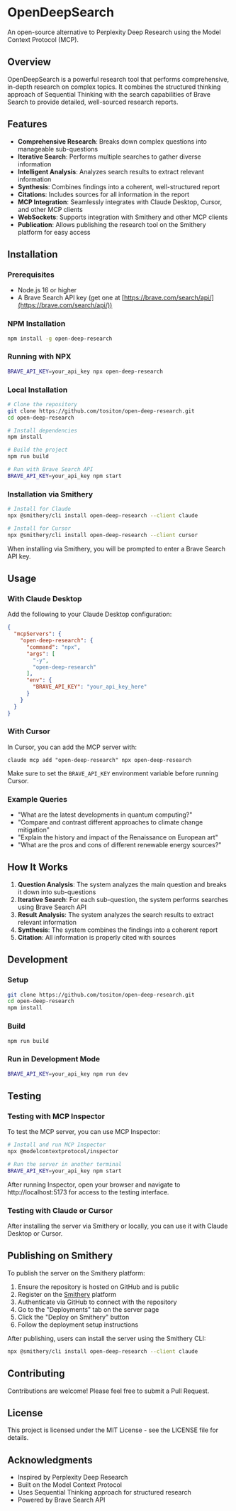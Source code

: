 # OpenDeepSearch

An open-source alternative to Perplexity Deep Research using the Model Context Protocol (MCP).

## Overview

OpenDeepSearch is a powerful research tool that performs comprehensive, in-depth research on complex topics. It combines the structured thinking approach of Sequential Thinking with the search capabilities of Brave Search to provide detailed, well-sourced research reports.

## Features

- **Comprehensive Research**: Breaks down complex questions into manageable sub-questions
- **Iterative Search**: Performs multiple searches to gather diverse information
- **Intelligent Analysis**: Analyzes search results to extract relevant information
- **Synthesis**: Combines findings into a coherent, well-structured report
- **Citations**: Includes sources for all information in the report
- **MCP Integration**: Seamlessly integrates with Claude Desktop, Cursor, and other MCP clients
- **WebSockets**: Supports integration with Smithery and other MCP clients
- **Publication**: Allows publishing the research tool on the Smithery platform for easy access

## Installation

### Prerequisites

- Node.js 16 or higher
- A Brave Search API key (get one at [https://brave.com/search/api/](https://brave.com/search/api/))

### NPM Installation

```bash
npm install -g open-deep-research
```

### Running with NPX

```bash
BRAVE_API_KEY=your_api_key npx open-deep-research
```

### Local Installation

```bash
# Clone the repository
git clone https://github.com/tositon/open-deep-research.git
cd open-deep-research

# Install dependencies
npm install

# Build the project
npm run build

# Run with Brave Search API
BRAVE_API_KEY=your_api_key npm start
```

### Installation via Smithery

```bash
# Install for Claude
npx @smithery/cli install open-deep-research --client claude

# Install for Cursor
npx @smithery/cli install open-deep-research --client cursor
```

When installing via Smithery, you will be prompted to enter a Brave Search API key.

## Usage

### With Claude Desktop

Add the following to your Claude Desktop configuration:

```json
{
  "mcpServers": {
    "open-deep-research": {
      "command": "npx",
      "args": [
        "-y",
        "open-deep-research"
      ],
      "env": {
        "BRAVE_API_KEY": "your_api_key_here"
      }
    }
  }
}
```

### With Cursor

In Cursor, you can add the MCP server with:

```
claude mcp add "open-deep-research" npx open-deep-research
```

Make sure to set the `BRAVE_API_KEY` environment variable before running Cursor.

### Example Queries

- "What are the latest developments in quantum computing?"
- "Compare and contrast different approaches to climate change mitigation"
- "Explain the history and impact of the Renaissance on European art"
- "What are the pros and cons of different renewable energy sources?"

## How It Works

1. **Question Analysis**: The system analyzes the main question and breaks it down into sub-questions
2. **Iterative Search**: For each sub-question, the system performs searches using Brave Search API
3. **Result Analysis**: The system analyzes the search results to extract relevant information
4. **Synthesis**: The system combines the findings into a coherent report
5. **Citation**: All information is properly cited with sources

## Development

### Setup

```bash
git clone https://github.com/tositon/open-deep-research.git
cd open-deep-research
npm install
```

### Build

```bash
npm run build
```

### Run in Development Mode

```bash
BRAVE_API_KEY=your_api_key npm run dev
```

## Testing

### Testing with MCP Inspector

To test the MCP server, you can use MCP Inspector:

```bash
# Install and run MCP Inspector
npx @modelcontextprotocol/inspector

# Run the server in another terminal
BRAVE_API_KEY=your_api_key npm start
```

After running Inspector, open your browser and navigate to http://localhost:5173 for access to the testing interface.

### Testing with Claude or Cursor

After installing the server via Smithery or locally, you can use it with Claude Desktop or Cursor.

## Publishing on Smithery

To publish the server on the Smithery platform:

1. Ensure the repository is hosted on GitHub and is public
2. Register on the [Smithery](https://smithery.ai/) platform
3. Authenticate via GitHub to connect with the repository
4. Go to the "Deployments" tab on the server page
5. Click the "Deploy on Smithery" button
6. Follow the deployment setup instructions

After publishing, users can install the server using the Smithery CLI:

```bash
npx @smithery/cli install open-deep-research --client claude
```

## Contributing

Contributions are welcome! Please feel free to submit a Pull Request.

## License

This project is licensed under the MIT License - see the LICENSE file for details.

## Acknowledgments

- Inspired by Perplexity Deep Research
- Built on the Model Context Protocol
- Uses Sequential Thinking approach for structured research
- Powered by Brave Search API 